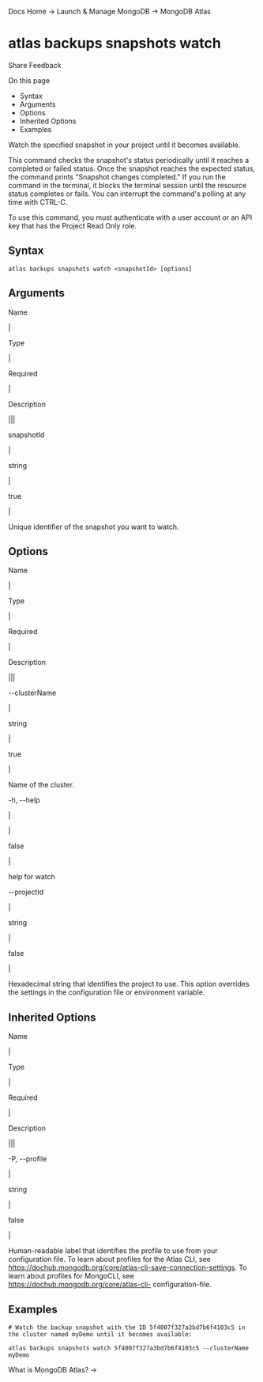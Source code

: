 Docs Home → Launch & Manage MongoDB → MongoDB Atlas

# atlas backups snapshots watch

Share Feedback

On this page

  * Syntax
  * Arguments
  * Options
  * Inherited Options
  * Examples

Watch the specified snapshot in your project until it becomes available.

This command checks the snapshot's status periodically until it reaches a
completed or failed status. Once the snapshot reaches the expected status, the
command prints "Snapshot changes completed." If you run the command in the
terminal, it blocks the terminal session until the resource status completes
or fails. You can interrupt the command's polling at any time with CTRL-C.

To use this command, you must authenticate with a user account or an API key
that has the Project Read Only role.

## Syntax

    
    
    atlas backups snapshots watch <snapshotId> [options]  
      
  
## Arguments

Name

|

Type

|

Required

|

Description  
  
|||  
  
snapshotId

|

string

|

true

|

Unique identifier of the snapshot you want to watch.  
  
## Options

Name

|

Type

|

Required

|

Description  
  
|||  
  
\--clusterName

|

string

|

true

|

Name of the cluster.  
  
-h, --help

|

|

false

|

help for watch  
  
\--projectId

|

string

|

false

|

Hexadecimal string that identifies the project to use. This option overrides
the settings in the configuration file or environment variable.  
  
## Inherited Options

Name

|

Type

|

Required

|

Description  
  
|||  
  
-P, --profile

|

string

|

false

|

Human-readable label that identifies the profile to use from your
configuration file. To learn about profiles for the Atlas CLI, see
https://dochub.mongodb.org/core/atlas-cli-save-connection-settings. To learn
about profiles for MongoCLI, see https://dochub.mongodb.org/core/atlas-cli-
configuration-file.  
  
## Examples

    
    
    # Watch the backup snapshot with the ID 5f4007f327a3bd7b6f4103c5 in the cluster named myDemo until it becomes available:  
      
    atlas backups snapshots watch 5f4007f327a3bd7b6f4103c5 --clusterName myDemo  
  
What is MongoDB Atlas? →

